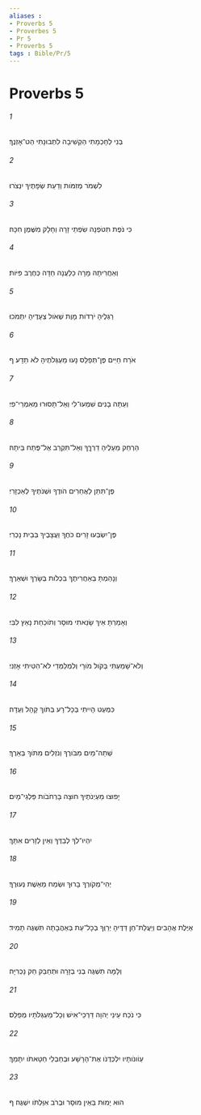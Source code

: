 ```yaml
---
aliases : 
- Proverbs 5
- Proverbes 5
- Pr 5
- Proverbs 5
tags : Bible/Pr/5
---
```


# Proverbs 5

###### 1
בְּנִי לְחָכְמָתִי הַקְשִׁיבָה לִתְבוּנָתִי הַט־אָזְנֶךָ׃
###### 2
לִשְׁמֹר מְזִמֹּות וְדַעַת שְׂפָתֶיךָ יִנְצֹרוּ׃
###### 3
כִּי נֹפֶת תִּטֹּפְנָה שִׂפְתֵי זָרָה וְחָלָק מִשֶּׁמֶן חִכָּהּ׃
###### 4
וְאַחֲרִיתָהּ מָרָה כַלַּעֲנָה חַדָּה כְּחֶרֶב פִּיֹּות׃
###### 5
רַגְלֶיהָ יֹרְדֹות מָוֶת שְׁאֹול צְעָדֶיהָ יִתְמֹכוּ׃
###### 6
אֹרַח חַיִּים פֶּן־תְּפַלֵּס נָעוּ מַעְגְּלֹתֶיהָ לֹא תֵדָע׃ ף
###### 7
וְעַתָּה בָנִים שִׁמְעוּ־לִי וְאַל־תָּסוּרוּ מֵאִמְרֵי־פִי׃
###### 8
הַרְחֵק מֵעָלֶיהָ דַרְךֶּךָ וְאַל־תִּקְרַב אֶל־פֶּתַח בֵּיתָהּ׃
###### 9
פֶּן־תִּתֵּן לַאֲחֵרִים הֹודֶךָ וּשְׁנֹתֶיךָ לְאַכְזָרִי׃
###### 10
פֶּן־יִשְׂבְּעוּ זָרִים כֹּחֶךָ וַעֲצָבֶיךָ בְּבֵית נָכְרִי׃
###### 11
וְנָהַמְתָּ בְאַחֲרִיתֶךָ בִּכְלֹות בְּשָׂרְךָ וּשְׁאֵרֶךָ׃
###### 12
וְאָמַרְתָּ אֵיךְ שָׂנֵאתִי מוּסָר וְתֹוכַחַת נָאַץ לִבִּי׃
###### 13
וְלֹא־שָׁמַעְתִּי בְּקֹול מֹורָי וְלִמְלַמְּדַי לֹא־הִטִּיתִי אָזְנִי׃
###### 14
כִּמְעַט הָיִיתִי בְכָל־רָע בְּתֹוךְ קָהָל וְעֵדָה׃
###### 15
שְׁתֵה־מַיִם מִבֹּורֶךָ וְנֹזְלִים מִתֹּוךְ בְּאֵרֶךָ׃
###### 16
יָפוּצוּ מַעְיְנֹתֶיךָ חוּצָה בָּרְחֹבֹות פַּלְגֵי־מָיִם׃
###### 17
יִהְיוּ־לְךָ לְבַדֶּךָ וְאֵין לְזָרִים אִתָּךְ׃
###### 18
יְהִי־מְקֹורְךָ בָרוּךְ וּשְׂמַח מֵאֵשֶׁת נְעוּרֶךָ׃
###### 19
אַיֶּלֶת אֲהָבִים וְיַעֲלַת־חֵן דַּדֶּיהָ יְרַוֻּךָ בְכָל־עֵת בְּאַהֲבָתָהּ תִּשְׁגֶּה תָמִיד׃
###### 20
וְלָמָּה תִשְׁגֶּה בְנִי בְזָרָה וּתְחַבֵּק חֵק נָכְרִיָּה׃
###### 21
כִּי נֹכַח עֵינֵי יְהוָה דַּרְכֵי־אִישׁ וְכָל־מַעְגְּלֹתָיו מְפַלֵּס׃
###### 22
עַוֹונֹותָיו יִלְכְּדֻנֹו אֶת־הָרָשָׁע וּבְחַבְלֵי חַטָּאתֹו יִתָּמֵךְ׃
###### 23
הוּא יָמוּת בְּאֵין מוּסָר וּבְרֹב אִוַּלְתֹּו יִשְׁגֶּה׃ ף
